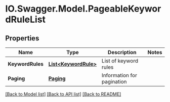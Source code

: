 # IO.Swagger.Model.PageableKeywordRuleList
## Properties

Name | Type | Description | Notes
------------ | ------------- | ------------- | -------------
**KeywordRules** | [**List&lt;KeywordRule&gt;**](KeywordRule.md) | List of keyword rules | 
**Paging** | [**Paging**](Paging.md) | Information for pagination | 

[[Back to Model list]](../README.md#documentation-for-models) [[Back to API list]](../README.md#documentation-for-api-endpoints) [[Back to README]](../README.md)

